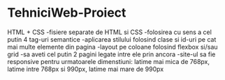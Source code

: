 # TehniciWeb-Proiect
HTML + CSS
-fisiere separate de HTML si CSS
-folosirea cu sens a cel putin 4 tag-uri semantice
-aplicarea stilului folosind clase si id-uri pe cat mai multe elemente din pagina
-layout pe coloane folosind flexbox si/sau grid
-sa aveti cel putin 2 pagini legate intre ele prin ancora
-site-ul sa fie responsive pentru urmatoarele dimenstiuni: latime mai mica de 768px, latime intre 768px si 990px, latime mai mare de 990px

